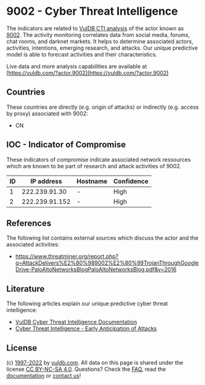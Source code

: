 # 9002 - Cyber Threat Intelligence

The indicators are related to [VulDB CTI analysis](https://vuldb.com/?kb.cti) of the actor known as [9002](https://vuldb.com/?actor.9002). The activity monitoring correlates data from social media, forums, chat rooms, and darknet markets. It helps to determine associated actors, activities, intentions, emerging research, and attacks. Our unique predictive model is able to forecast activities and their characteristics.

Live data and more analysis capabilities are available at [https://vuldb.com/?actor.9002](https://vuldb.com/?actor.9002)

## Countries

These countries are directly (e.g. origin of attacks) or indirectly (e.g. access by proxy) associated with 9002:

* CN

## IOC - Indicator of Compromise

These indicators of compromise indicate associated network ressources which are known to be part of research and attack activities of 9002.

ID | IP address | Hostname | Confidence
-- | ---------- | -------- | ----------
1 | 222.239.91.30 | - | High
2 | 222.239.91.152 | - | High

## References

The following list contains external sources which discuss the actor and the associated activities:

* https://www.threatminer.org/report.php?q=AttackDelivers%E2%80%989002%E2%80%99TrojanThroughGoogleDrive-PaloAltoNetworksBlogPaloAltoNetworksBlog.pdf&y=2016

## Literature

The following articles explain our unique predictive cyber threat intelligence:

* [VulDB Cyber Threat Intelligence Documentation](https://vuldb.com/?kb.cti)
* [Cyber Threat Intelligence - Early Anticipation of Attacks](https://www.scip.ch/en/?labs.20201022)

## License

(c) [1997-2022](https://vuldb.com/?kb.changelog) by [vuldb.com](https://vuldb.com/?kb.about). All data on this page is shared under the license [CC BY-NC-SA 4.0](https://creativecommons.org/licenses/by-nc-sa/4.0/). Questions? Check the [FAQ](https://vuldb.com/?kb.faq), read the [documentation](https://vuldb.com/?kb) or [contact us](https://vuldb.com/?contact)!
